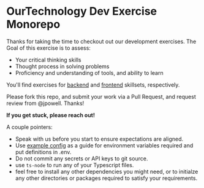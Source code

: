 # OurTechnology Dev Exercise Monorepo

Thanks for taking the time to checkout out our development exercises. The Goal of this exercise is to assess:

- Your critical thinking skills
- Thought process in solving problems
- Proficiency and understanding of tools, and ability to learn

You'll find exercises for [backend](./packages/backend) and [frontend](./packages/frontend) skillsets, respectively.

Please fork this repo, and submit your work via a Pull Request, and request review from @jpowell. Thanks!

**If you get stuck, please reach out!**

A couple pointers:
- Speak with us before you start to ensure expectations are aligned.
- Use [example config](.env.example) as a guide for environment variables required and put definitions in .env.
- Do not commit any secrets or API keys to git source.
- use `ts-node` to run any of your Typescript files.
- feel free to install any other dependencies you might need, or to initialze any other directories or packages required to satisfy your requirements.
